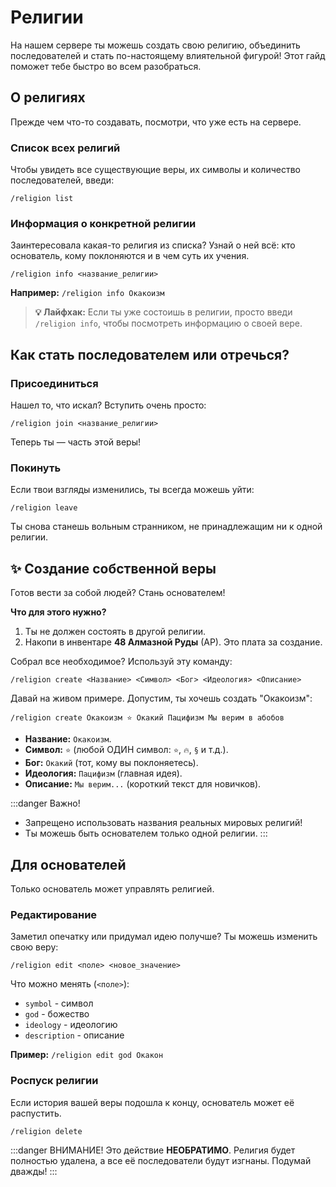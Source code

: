 # Религии

На нашем сервере ты можешь создать свою религию, объединить последователей и стать по-настоящему влиятельной фигурой! 
Этот гайд поможет тебе быстро во всем разобраться.

## О религиях

Прежде чем что-то создавать, посмотри, что уже есть на сервере.

### Список всех религий
Чтобы увидеть все существующие веры, их символы и количество последователей, введи:
```
/religion list
```

### Информация о конкретной религии
Заинтересовала какая-то религия из списка? Узнай о ней всё: кто основатель, кому поклоняются и в чем суть их учения.
```
/religion info <название_религии>
```
**Например:** `/religion info Окакоизм`

> **💡 Лайфхак:** Если ты уже состоишь в религии, просто введи `/religion info`, чтобы посмотреть информацию о своей вере.

## Как стать последователем или отречься?

### Присоединиться
Нашел то, что искал? Вступить очень просто:
```
/religion join <название_религии>
```
Теперь ты — часть этой веры!

### Покинуть
Если твои взгляды изменились, ты всегда можешь уйти:
```
/religion leave
```
Ты снова станешь вольным странником, не принадлежащим ни к одной религии.

## ✨ Создание собственной веры

Готов вести за собой людей? Стань основателем!

**Что для этого нужно?**
1.  Ты не должен состоять в другой религии.
2.  Накопи в инвентаре **48 Алмазной Руды** (АР). Это плата за создание.

Собрал все необходимое? Используй эту команду:
```
/religion create <Название> <Символ> <Бог> <Идеология> <Описание>
```
Давай на живом примере. Допустим, ты хочешь создать "Окакоизм":

`/religion create Окакоизм ⭐ Окакий Пацифизм Мы верим в абобов`

-   **Название:** `Окакоизм`.
-   **Символ:** `⭐` (любой ОДИН символ: `⭐`, `🔥`, `§` и т.д.).
-   **Бог:** `Окакий` (тот, кому вы поклоняетесь).
-   **Идеология:** `Пацифизм` (главная идея).
-   **Описание:** `Мы верим...` (короткий текст для новичков).

:::danger Важно!
- Запрещено использовать названия реальных мировых религий!
- Ты можешь быть основателем только одной религии.
:::

## Для основателей

Только основатель может управлять религией.

### Редактирование
Заметил опечатку или придумал идею получше? Ты можешь изменить свою веру:
```
/religion edit <поле> <новое_значение>
```
Что можно менять (`<поле>`):
- `symbol` - символ
- `god` - божество
- `ideology` - идеологию
- `description` - описание

**Пример:** `/religion edit god Окакон`

### Роспуск религии
Если история вашей веры подошла к концу, основатель может её распустить.
```
/religion delete
```
:::danger ВНИМАНИЕ!
Это действие **НЕОБРАТИМО**. Религия будет полностью удалена, а все её последователи будут изгнаны. Подумай дважды!
:::